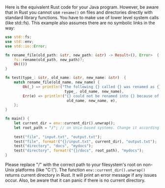 Here is the equivalent Rust code for your Java program. However, be aware that in Rust you cannot use `rename()` on files and directories directly with standard library functions. You have to make use of lower level system calls (like std::fs). This example also assumes there are no symbolic links in the way:
```rust
use std::fs;
use std::env;
use std::io::Error;

fn rename_file(old_path: &str, new_path: &str) -> Result<(), Error>  {
    fs::rename(old_path, new_path)?;
    Ok(())
}

fn test(type_: &str, old_name: &str, new_name: &str)  {
    match rename_file(old_name, new_name) {
        Ok(_) => println!("The following {} called {} was renamed as {}.",
                           type_, old_name, new_name),
        Err(e) => println!("{} could not be renamed into {} because of: {}", 
                            old_name, new_name, e),
    };
}

fn main() {
    let current_dir = env::current_dir().unwrap();
    let root_path = "/"; // on Unix-based systems. Change it accordingly for other platforms
    
    test("file", "input.txt", "output.txt");
    test("file", format!("{}/input.txt", current_dir), "output.txt");
    test("directory", "docs", "mydocs");
    test("directory", format!("{}/docs", root_path), "mydocs"); 
}
```
Please replace "/" with the correct path to your filesystem's root on non-Unix platforms (like "C:\\"). The function `env::current_dir().unwrap()` returns current directory in Rust. It will print an error message if any issues occur. Also, be aware that it can panic if there is no current directory.

